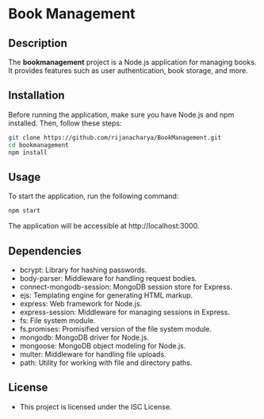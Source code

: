 # Book Management

## Description

The **bookmanagement** project is a Node.js application for managing books. It provides features such as user authentication, book storage, and more.

## Installation

Before running the application, make sure you have Node.js and npm installed. Then, follow these steps:

```bash
git clone https://github.com/rijanacharya/BookManagement.git
cd bookmanagement
npm install
```

## Usage
To start the application, run the following command:
```bash
npm start
```

The application will be accessible at http://localhost:3000.


## Dependencies
- bcrypt: Library for hashing passwords.
- body-parser: Middleware for handling request bodies.
- connect-mongodb-session: MongoDB session store for Express.
- ejs: Templating engine for generating HTML markup.
- express: Web framework for Node.js.
- express-session: Middleware for managing sessions in Express.
- fs: File system module.
- fs.promises: Promisified version of the file system module.
- mongodb: MongoDB driver for Node.js.
- mongoose: MongoDB object modeling for Node.js.
- multer: Middleware for handling file uploads.
- path: Utility for working with file and directory paths.


## License
- This project is licensed under the ISC License.
